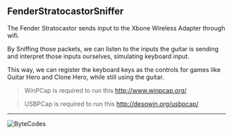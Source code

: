 ## FenderStratocastorSniffer

The Fender Stratocastor sends input to the Xbone Wireless Adapter through wifi.

By Sniffing those packets, we can listen to the inputs the guitar is sending and interpret those inputs ourselves, simulating keyboard input.

This way, we can register the keyboard keys as the controls for games like Guitar Hero and Clone Hero, while still using the guitar.

> WinPCap is required to run this http://www.winpcap.org/

> USBPCap is required to run this http://desowin.org/usbpcap/

-----
![ByteCodes](https://jeilcg.dm.files.1drv.com/y4mpYExtffLTIFSUs-L2Hc0XL8nmy-s1IWUBy8gVf48tBt7hxZPTml-iEyBZTd67BFn-T__PQCXV4BP_9sn8hTIpZWNCQwp6kEPo1BnFfakQVZQaCrYOILOMEsInwoWKTzOTbRfVMSleU2WAnfKgiEMqdPtSJHNRqoRoDf-IFaccDEnu03q6vega36YzZ_w1zSOpmZQKw4tE8DnSDqVdMXdOg?width=1007&height=681&cropmode=none)
